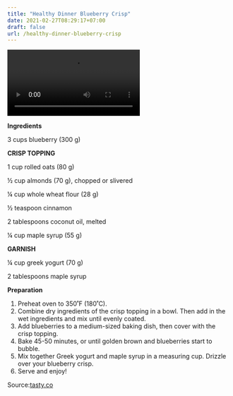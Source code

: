 ```yaml
---
title: "Healthy Dinner Blueberry Crisp"
date: 2021-02-27T08:29:17+07:00
draft: false
url: /healthy-dinner-blueberry-crisp
---
```

<video class="vjs-tech" id="vjs_video_3_html5_api" tabindex="-1" playsinline="playsinline" autoplay="" src="https://vid.tasty.co/output/26358/mp4_640x640/1489423068"></video>
<p><strong>Ingredients</strong></p>
<p>3 cups blueberry (300 g)</p>

<p><strong>CRISP TOPPING</strong></p>
<p>1 cup rolled oats (80 g)</p>
<p>½ cup almonds (70 g), chopped or slivered</p>
<p>¼ cup whole wheat flour (28 g)</p>
<p>½ teaspoon cinnamon</p>
<p>2 tablespoons coconut oil, melted</p>
<p>¼ cup maple syrup (55 g)</p>


<p><strong>GARNISH</strong></p>
<p>¼ cup greek yogurt (70 g)</p>
<p>2 tablespoons maple syrup</p>

<p><strong>Preparation</strong></p>
<ol>
<li>Preheat oven to 350˚F (180˚C).</li>
<li>Combine dry ingredients of the crisp topping in a bowl. Then add in the wet ingredients and mix until evenly coated.</li>
<li>Add blueberries to a medium-sized baking dish, then cover with the crisp topping.</li>
<li>Bake 45-50 minutes, or until golden brown and blueberries start to bubble.</li>
<li>Mix together Greek yogurt and maple syrup in a measuring cup. Drizzle over your blueberry crisp.</li>
<li>Serve and enjoy!</li>
</ol>
<p>Source:<a href="https://tasty.co/recipe/healthy-blueberry-crisp" target="_blank">tasty.co</a></p>
